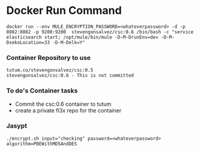 # Docker Run Command

```
docker run --env MULE_ENCRYPTION_PASSWORD=<whateverpassword> -d -p 8082:8082 -p 9200:9200  stevengonsalvez/csc:0.6 /bin/bash -c "service elasticsearch start; /opt/mule/bin/mule -D-M-DrunEnv=dev -D-M-DsekoLocation=33 -D-M-Delk=Y"
```

### Container Repository to use

```
tutum.co/stevengonsalvez/csc:0.5
stevengonsalvez/csc:0.6 - This is not committed
```



### To do's Container tasks

 - Commit the csc:0.6 container to tutum
 - create a private fl3x repo for the container


### Jasypt

```
./encrypt.sh input="checking" password=<whateverpassword> algorithm=PBEWithMD5AndDES
```